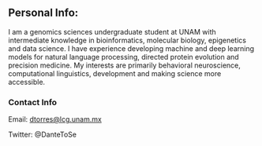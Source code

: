 ## Personal Info:

I am a genomics sciences undergraduate student at UNAM with intermediate knowledge in bioinformatics, molecular biology, epigenetics and data science. I have experience developing machine and deep learning models for natural language processing, directed protein evolution and precision medicine. My interests are primarily behavioral neuroscience, computational linguistics, development and making science more accessible.

###  Contact Info

Email: dtorres@lcg.unam.mx

Twitter: @DanteToSe

